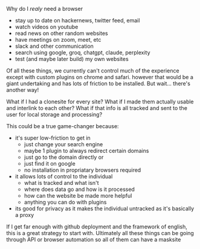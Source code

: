 Why do I _realy_ need a browser

- stay up to date on hackernews, twitter feed, email
- watch videos on youtube
- read news on other random websites
- have meetings on zoom, meet, etc
- slack and other communication
- search using google, groq, chatgpt, claude, perplexity
- test (and maybe later build) my own websites

Of all these things, we currently can't control much of the experience except with custom plugins on chrome and safari. however that would be a giant undertaking and has lots of friction to be installed. But wait... there's another way!

What if I had a clonesite for every site? What if I made them actually usable and interlink to each other? What if that info is all tracked and sent to the user for local storage and processing?

This could be a true game-changer because:

- it's super low-friction to get in
  - just change your search engine
  - maybe 1 plugin to always redirect certain domains
  - just go to the domain directly or
  - just find it on google
  - no installation in propriatary browsers required
- it allows lots of control to the individual
  - what is tracked and what isn't
  - where does data go and how is it processed
  - how can the website be made more helpful
  - anything you can do with plugins
- its good for privacy as it makes the individual untracked as it's basically a proxy

If I get far enough with github deployment and the framework of english, this is a great strategy to start with. Ultimately all these things can be going through API or browser automation so all of them can have a masksite
